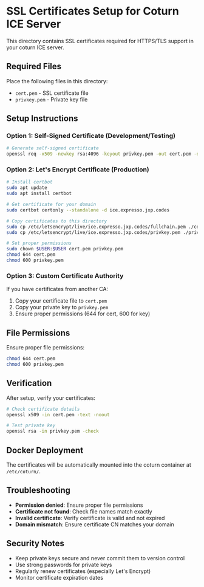 # SSL Certificates Setup for Coturn ICE Server

This directory contains SSL certificates required for HTTPS/TLS support in your coturn ICE server.

## Required Files

Place the following files in this directory:

- `cert.pem` - SSL certificate file
- `privkey.pem` - Private key file

## Setup Instructions

### Option 1: Self-Signed Certificate (Development/Testing)

```bash
# Generate self-signed certificate
openssl req -x509 -newkey rsa:4096 -keyout privkey.pem -out cert.pem -days 365 -nodes -subj "/C=US/ST=State/L=City/O=Organization/CN=ice.expresso.jxp.codes"
```

### Option 2: Let's Encrypt Certificate (Production)

```bash
# Install certbot
sudo apt update
sudo apt install certbot

# Get certificate for your domain
sudo certbot certonly --standalone -d ice.expresso.jxp.codes

# Copy certificates to this directory
sudo cp /etc/letsencrypt/live/ice.expresso.jxp.codes/fullchain.pem ./cert.pem
sudo cp /etc/letsencrypt/live/ice.expresso.jxp.codes/privkey.pem ./privkey.pem

# Set proper permissions
sudo chown $USER:$USER cert.pem privkey.pem
chmod 644 cert.pem
chmod 600 privkey.pem
```

### Option 3: Custom Certificate Authority

If you have certificates from another CA:

1. Copy your certificate file to `cert.pem`
2. Copy your private key to `privkey.pem`
3. Ensure proper permissions (644 for cert, 600 for key)

## File Permissions

Ensure proper file permissions:

```bash
chmod 644 cert.pem
chmod 600 privkey.pem
```

## Verification

After setup, verify your certificates:

```bash
# Check certificate details
openssl x509 -in cert.pem -text -noout

# Test private key
openssl rsa -in privkey.pem -check
```

## Docker Deployment

The certificates will be automatically mounted into the coturn container at `/etc/coturn/`.

## Troubleshooting

- **Permission denied**: Ensure proper file permissions
- **Certificate not found**: Check file names match exactly
- **Invalid certificate**: Verify certificate is valid and not expired
- **Domain mismatch**: Ensure certificate CN matches your domain

## Security Notes

- Keep private keys secure and never commit them to version control
- Use strong passwords for private keys
- Regularly renew certificates (especially Let's Encrypt)
- Monitor certificate expiration dates

